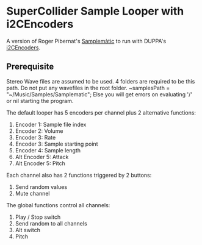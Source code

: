 # SuperCollider Sample Looper with i2CEncoders

A version of Roger Pibernat's <a href="https://github.com/loopier/samplematic">Samplemàtic</a> to run with DUPPA's <a href="https://www.tindie.com/products/saimon/i2cencoder-v2-connect-multiple-encoder-on-i2c-bus/">i2CEncoders</a>.


## Prerequisite ##

Stereo Wave files are assumed to be used.
4 folders are required to be this path. Do not put any wavefiles in the root folder.
~samplesPath = "~/Music/Samples/Samplematic"; 
Else you will get errors on evaluating '/' or nil starting the program.
 
The default looper has 5 encoders per channel plus 2 alternative functions:

1. Encoder 1: Sample file index
2. Encoder 2: Volume
3. Encoder 3: Rate
4. Encoder 3: Sample starting point
5. Encoder 4: Sample length
6. Alt Encoder 5: Attack
7. Alt Encoder 5: Pitch

Each channel also has 2 functions triggered by 2 buttons:

1. Send random values
2. Mute channel

The global functions control all channels:

1. Play / Stop switch
2. Send random to all channels
3. Alt switch
4. Pitch
